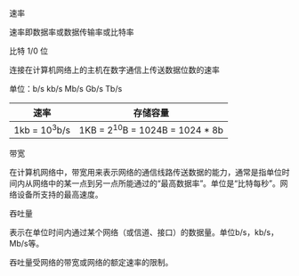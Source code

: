 速率

速率即数据率或数据传输率或比特率

比特 1/0 位

连接在计算机网络上的主机在数字通信上传送数据位数的速率

单位：b/s kb/s Mb/s Gb/s Tb/s

| 速率            | 存储容量                            |
| --------------- | ----------------------------------- |
| 1kb = $10^3$b/s | 1KB = $2^{10}$B = 1024B = 1024 * 8b |

带宽

在计算机网络中，带宽用来表示网络的通信线路传送数据的能力，通常是指单位时间内从网络中的某一点到另一点所能通过的“最高数据率”。单位是“比特每秒”。网络设备所支持的最高速度。

吞吐量

表示在单位时间内通过某个网络（或信道、接口）的数据量。单位b/s，kb/s，Mb/s等。

吞吐量受网络的带宽或网络的额定速率的限制。